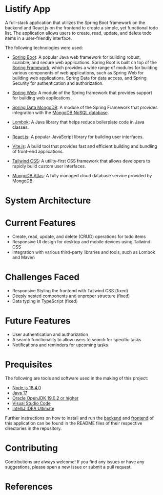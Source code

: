 # Listify App
A full-stack application that utilizes the Spring Boot framework on the backend and React.js on the frontend to create a simple, yet functional todo list. The application allows users to create, read, update, and delete todo items in a user-friendly interface.

The following technologies were used:
- [Spring Boot](https://spring.io/projects/spring-boot): A popular Java web framework for building robust, scalable, and secure web applications. Spring Boot is built on top of the [Spring Framework](https://spring.io/projects/spring-framework), which provides a wide range of modules for building various components of web applications, such as Spring Web for building web applications, Spring Data for data access, and Spring Security for authentication and authorization.


- [Spring Web](https://docs.spring.io/spring-boot/docs/current/reference/html/web.html): A module of the Spring framework that provides support for building web applications.
- [Spring Data MongoDB](https://spring.io/projects/spring-data-mongodb): A module of the Spring Framework that provides integration with the [MongoDB NoSQL database](https://www.mongodb.com/).
- [Lombok](https://projectlombok.org/): A Java library that helps reduce boilerplate code in Java classes.
- [React.js](https://react.dev/): A popular JavaScript library for building user interfaces.
- [Vite.js](https://vitejs.dev/): A build tool that provides fast and efficient building and bundling of front-end applications.
- [Tailwind CSS](https://tailwindcss.com/): A utility-first CSS framework that allows developers to rapidly build custom user interfaces.
- [MongoDB Atlas](https://www.mongodb.com/atlas): A fully managed cloud database service provided by MongoDB.

# System Architecture 

# Current Features
- Create, read, update, and delete (CRUD) operations for todo items
- Responsive UI design for desktop and mobile devices using Tailwind CSS
- Integration with various third-party libraries and tools, such as Lombok and Maven

# Challenges Faced
- Responsive Styling the frontend with Tailwind CSS (fixed)
- Deeply nested components and unproper structure (fixed)
- Data typing in TypeScript (fixed)

# Future Features
- User authentication and authorization
- A search functionality to allow users to search for specific tasks
- Notifications and reminders for upcoming tasks

# Prequisites
The following are tools and software used in the making of this project:

- [Node.js 18.4.0](https://nodejs.org/en)
- [Java 17](https://www.oracle.com/java/technologies/downloads/)
- [Oracle OpenJDK 19.0.2 or higher](https://openjdk.org/projects/jdk/)
- [Visual Studio Code](https://code.visualstudio.com/Download)
- [IntelliJ IDEA Ultimate](https://www.jetbrains.com/idea/promo/?msclkid=6c29293616161025d6b84d208e6adbdc&utm_source=bing&utm_medium=cpc&utm_campaign=APAC_en_ASIA_IDEA_Branded&utm_term=intellij&utm_content=intellij%20idea)

Further instructions on how to install and run the [backend](https://github.com/SinugbangIsda/spring-boot-reactjs-todolist/tree/main/backend) and [frontend](https://github.com/SinugbangIsda/spring-boot-reactjs-todolist/tree/main/frontend) of this application can be found in the README files of their respective directories in the repository.

# Contributing
Contributions are always welcome! If you find any issues or have any suggestions, please open a new issue or submit a pull request.

# References
